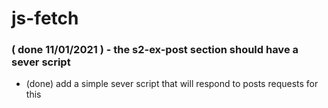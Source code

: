 # js-fetch

### ( done 11/01/2021 ) - the s2-ex-post section should have a sever script
* (done) add a simple sever script that will respond to posts requests for this